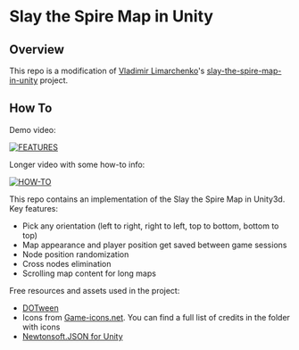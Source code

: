 # Slay the Spire Map in Unity

## Overview

This repo is a modification of [Vladimir Limarchenko](https://github.com/silverua)'s [slay-the-spire-map-in-unity](https://github.com/silverua/slay-the-spire-map-in-unity) project.

## How To

Demo video:

[![FEATURES](https://img.youtube.com/vi/gHPh3trkJWc/0.jpg)](https://youtu.be/gHPh3trkJWc)

Longer video with some how-to info:

[![HOW-TO](https://img.youtube.com/vi/P9ogBkLWmPQ/0.jpg)](https://youtu.be/P9ogBkLWmPQ)

This repo contains an implementation of the Slay the Spire Map in Unity3d. 
Key features:
- Pick any orientation (left to right, right to left, top to bottom, bottom to top)
- Map appearance and player position get saved between game sessions
- Node position randomization
- Cross nodes elimination
- Scrolling map content for long maps

Free resources and assets used in the project:
- [DOTween](https://assetstore.unity.com/packages/tools/animation/dotween-hotween-v2-27676)
- Icons from [Game-icons.net](https://game-icons.net). You can find a full list of credits in the folder with icons
- [Newtonsoft.JSON for Unity](https://assetstore.unity.com/packages/tools/input-management/json-net-for-unity-11347) 